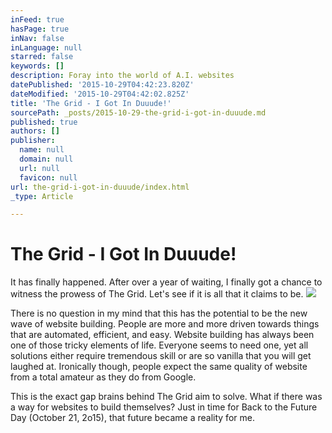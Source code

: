 ```yaml
---
inFeed: true
hasPage: true
inNav: false
inLanguage: null
starred: false
keywords: []
description: Foray into the world of A.I. websites
datePublished: '2015-10-29T04:42:23.820Z'
dateModified: '2015-10-29T04:42:02.825Z'
title: 'The Grid - I Got In Duuude!'
sourcePath: _posts/2015-10-29-the-grid-i-got-in-duuude.md
published: true
authors: []
publisher:
  name: null
  domain: null
  url: null
  favicon: null
url: the-grid-i-got-in-duuude/index.html
_type: Article

---
```

# The Grid - I Got In Duuude!

It has finally happened. After over a year of waiting, I finally got a chance to witness the prowess of The Grid. Let's see if it is all that it claims to be. ![](https://the-grid-user-content.s3-us-west-2.amazonaws.com/aa7812ae-e65f-426f-a447-f3bf2f778e18.PNG)

There is no question in my mind that this has the potential to be the new wave of website building. People are more and more driven towards things that are automated, efficient, and easy. Website building has always been one of those tricky elements of life. Everyone seems to need one, yet all solutions either require tremendous skill or are so vanilla that you will get laughed at. Ironically though, people expect the same quality of website from a total amateur as they do from Google. 

This is the exact gap brains behind The Grid aim to solve. What if there was a way for websites to build themselves? Just in time for Back to the Future Day (October 21, 2o15), that future became a reality for me.